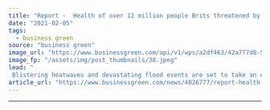 ```yaml
---
title: "Report -  Health of over 12 million people Brits threatened by climate change"
date: "2021-02-05"
tags: 
  - business green
source: "business green"
image_url: "https://www.businessgreen.com/api/v1/wps/a2df463/42a777d8-539d-492a-851e-cbef4fc43385/4/flood-york-2015-4-185x114.jpeg"
image_fp: "/assets/img/post_thumbnails/38.jpeg"
lead: "
 Blistering heatwaves and devastating flood events are set to take an ever greater toll on the UK's mental and physical health, according to the Climate Coalition ..."
article_url: "https://www.businessgreen.com/news/4026777/report-health-million-people-brits-threatened-climate-change"
---
```


---
